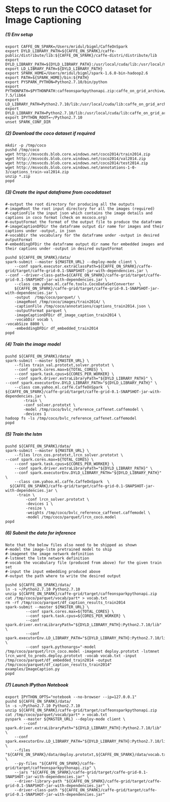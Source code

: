 Steps to run the COCO dataset for Image Captioning
==================================================
##### (1) Env setup
    export CAFFE_ON_SPARK=/Users/mridul/bigml/CaffeOnSpark
    export DYLD_LIBRARY_PATH=${CAFFE_ON_SPARK}/caffe-public/distribute/lib:${CAFFE_ON_SPARK}/caffe-distri/distribute/lib
    export DYLD_LIBRARY_PATH=${DYLD_LIBRARY_PATH}:/usr/local/cuda/lib:/usr/local/mkl/lib/intel64/
    export LD_LIBRARY_PATH=${DYLD_LIBRARY_PATH}
    export SPARK_HOME=/Users/mridul/bigml/spark-1.6.0-bin-hadoop2.6
    export PATH=${SPARK_HOME}/bin:${PATH}
    export PYSPARK_PYTHON=Python2.7.10/bin/python
    export PYTHONPATH=$PYTHONPATH:caffeonsparkpythonapi.zip:caffe_on_grid_archive/lib64:/usr/local/cuda-7.5/lib64
    export LD_LIBRARY_PATH=Python2.7.10/lib:/usr/local/cuda/lib:caffe_on_grid_archive/lib64/mkl/intel64/:${LD_LIBRARY_PATH}
    export DYLD_LIBRARY_PATH=Python2.7.10/lib:/usr/local/cuda/lib:caffe_on_grid_archive/lib64/mkl/intel64/:${LD_LIBRARY_PATH}
    export IPYTHON_ROOT=~/Python2.7.10
    unset SPARK_CONF_DIR

##### (2) Download the coco dataset if required

    mkdir -p /tmp/coco
    pushd /tmp/coco
    wget http://msvocds.blob.core.windows.net/coco2014/train2014.zip
    wget http://msvocds.blob.core.windows.net/coco2014/val2014.zip
    wget http://msvocds.blob.core.windows.net/coco2014/test2014.zip
    wget http://msvocds.blob.core.windows.net/annotations-1-0-3/captions_train-val2014.zip
    unzip *.zip
    popd

##### (3) Create the input dataframe from cocodataset
    #-output the root directory for producing all the outputs
    #-imageRoot the root input directory for all the images (required)
    #-captionFile the input json which contains the image details and captions in coco format (check on mscoco.org)
    #-outputFormat the format of the output file to produce the dataframe
    #-imageCaptionDFDir the dataframe output dir name for images and their captions under -output, in json
    #-vocabDir the vocabulary for the dataframe under -output in desired outputFormat
    #-embeddingDFDir the dataframe output dir name for embedded images and their captions under -output in desired outputFormat
   
    pushd ${CAFFE_ON_SPARK}/data/
    spark-submit --master ${MASTER_URL} --deploy-mode client \
        --conf spark.executor.extraClassPath=${CAFFE_ON_SPARK}/caffe-grid/target/caffe-grid-0.1-SNAPSHOT-jar-with-dependencies.jar \
	--conf --driver-class-path=${CAFFE_ON_SPARK}/caffe-grid/target/caffe-grid-0.1-SNAPSHOT-jar-with-dependencies.jar \
        --class com.yahoo.ml.caffe.tools.CocoDataSetConverter  \
        ${CAFFE_ON_SPARK}/caffe-grid/target/caffe-grid-0.1-SNAPSHOT-jar-with-dependencies.jar \
        -output  /tmp/coco/parquet/ \
        -imageRoot /tmp/coco/images/train2014/ \
        -captionFile /tmp/coco/annotations/captions_train2014.json \
        -outputFormat parquet \
        -imageCaptionDFDir df_image_caption_train2014 \
        -vocabDir vocab \
	-vocabSize 8800 \
        -embeddingDFDir df_embedded_train2014
    popd

##### (4) Train the image model
    pushd ${CAFFE_ON_SPARK}/data/
    spark-submit --master ${MASTER_URL} \
        --files train_val.prototxt,solver.prototxt \
        --conf spark.cores.max=${TOTAL_CORES} \
        --conf spark.task.cpus=${CORES_PER_WORKER} \
    	--conf spark.driver.extraLibraryPath="${DYLD_LIBRARY_PATH}" \
	--conf spark.executorEnv.DYLD_LIBRARY_PATH="${DYLD_LIBRARY_PATH}" \
        --class com.yahoo.ml.caffe.CaffeOnSpark  \
	${CAFFE_ON_SPARK}/caffe-grid/target/caffe-grid-0.1-SNAPSHOT-jar-with-dependencies.jar \
            -train \
            -conf solver.prototxt \
            -model /tmp/coco/bvlc_reference_caffenet.caffemodel \
            -devices 1
    hadoop fs -ls /tmp/coco/bvlc_reference_caffenet.caffemodel
    popd
##### (5) Train the lstm
    pushd ${CAFFE_ON_SPARK}/data/
    spark-submit --master ${MASTER_URL} \
        --files lrcn_cos.prototxt,lrcn_solver.prototxt \
	--conf spark.cores.max=${TOTAL_CORES} \
        --conf spark.task.cpus=${CORES_PER_WORKER} \
        --conf spark.driver.extraLibraryPath="${DYLD_LIBRARY_PATH}" \
        --conf spark.executorEnv.DYLD_LIBRARY_PATH="${DYLD_LIBRARY_PATH}" \       
        --class com.yahoo.ml.caffe.CaffeOnSpark  \
  	  ${CAFFE_ON_SPARK}/caffe-grid/target/caffe-grid-0.1-SNAPSHOT-jar-with-dependencies.jar \
	     -train \
             -conf lrcn_solver.prototxt \
             -devices 1 \
             -resize \
             -weights /tmp/coco/bvlc_reference_caffenet.caffemodel \
             -model /tmp/coco/parquet/lrcn_coco.model
    popd

##### (6) Submit the data for inference
    Note that the below files also need to be shipped as shown
    #-model the image-lstm pretrained model to ship 
    #-imagenet the image network definition
    #-lstmnet the lstm network definition
    #-vocab the vocabulary file (produced from above) for the given train set
    #-input the input embedding produced above
    #-output the path where to write the desired output

    pushd ${CAFFE_ON_SPARK}/data/
    ln -s ~/Python2.7.10 Python2.7.10
    unzip ${CAFFE_ON_SPARK}/caffe-grid/target/caffeonsparkpythonapi.zip
    cat /tmp/coco/parquet/vocab/part* > vocab.txt
    rm -rf /tmp/coco/parquet/df_caption_results_train2014
    spark-submit --master ${MASTER_URL} \
    		 --conf spark.cores.max=${TOTAL_CORES} \
    		 --conf spark.task.cpus=${CORES_PER_WORKER} \    
    		 --conf spark.driver.extraLibraryPath="${DYLD_LIBRARY_PATH}:Python2.7.10/lib" \
    		 --conf spark.executorEnv.LD_LIBRARY_PATH="${DYLD_LIBRARY_PATH}:Python2.7.10/lib" \
    		 --conf spark.pythonargs="-model /tmp/coco/parquet/lrcn_coco.model -imagenet deploy.prototxt -lstmnet lrcn_word_to_preds.deploy.prototxt -vocab vocab.txt -input /tmp/coco/parquet/df_embedded_train2014 -output /tmp/coco/parquet/df_caption_results_train2014" examples/ImageCaption.py
    popd
##### (7) Launch IPython Notebook
    export IPYTHON_OPTS="notebook --no-browser --ip=127.0.0.1"
    pushd ${CAFFE_ON_SPARK}/data/
    ln -s ~/Python2.7.10 Python2.7.10
    unzip ${CAFFE_ON_SPARK}/caffe-grid/target/caffeonsparkpythonapi.zip
    cat /tmp/coco/parquet/vocab/part* > vocab.txt
    pyspark --master ${MASTER_URL} --deploy-mode client \    
    	    --conf spark.driver.extraLibraryPath="${DYLD_LIBRARY_PATH}:Python2.7.10/lib" \
	    --conf spark.executorEnv.LD_LIBRARY_PATH="${DYLD_LIBRARY_PATH}:Python2.7.10/lib" \
	    --files "${CAFFE_ON_SPARK}/data/deploy.prototxt,${CAFFE_ON_SPARK}/data/vocab.txt,${CAFFE_ON_SPARK}/data/lrcn_word_to_preds.deploy.prototxt,${CAFFE_ON_SPARK}/data/caffe/_caffe.so" \
	    --py-files "${CAFFE_ON_SPARK}/caffe-grid/target/caffeonsparkpythonapi.zip" \
	    --jars "${CAFFE_ON_SPARK}/caffe-grid/target/caffe-grid-0.1-SNAPSHOT-jar-with-dependencies.jar" \
	    --driver-library-path "${CAFFE_ON_SPARK}/caffe-grid/target/caffe-grid-0.1-SNAPSHOT-jar-with-dependencies.jar" \
	    --driver-class-path "${CAFFE_ON_SPARK}/caffe-grid/target/caffe-grid-0.1-SNAPSHOT-jar-with-dependencies.jar"    